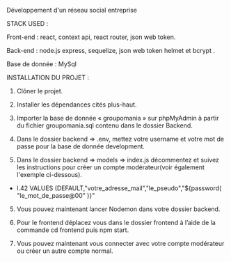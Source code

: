 Développement d'un réseau social entreprise  



STACK USED :

Front-end : react, context api, react router, json web token. 

Back-end : node.js express, sequelize, json web token helmet et bcrypt . 

Base de donnée : MySql



INSTALLATION DU PROJET :

1) Clôner le projet. 

2) Installer les dépendances cités plus-haut.

3) Importer la base de donnée « groupomania » sur phpMyAdmin à partir du fichier groupomania.sql contenu dans le dossier Backend.

4) Dans le dossier backend => .env,  mettez votre username et votre mot de passe pour la base de donnée development. 

4) Dans le dossier backend => models => index.js décommentez et suivez les instructions pour créer un compte modérateur(voir également l'exemple ci-dessous).
- l.42      VALUES (DEFAULT,"votre_adresse_mail","le_pseudo","${password(
   		      "le_mot_de_passe@00" 
            )}"
            
5) Vous pouvez maintenant lancer Nodemon dans votre dossier backend. 

5) Pour le frontend déplacez vous dans le dossier frontend à l’aide de la commande cd frontend puis npm start. 

6) Vous pouvez maintenant vous connecter avec votre compte modérateur ou créer un autre compte normal.
